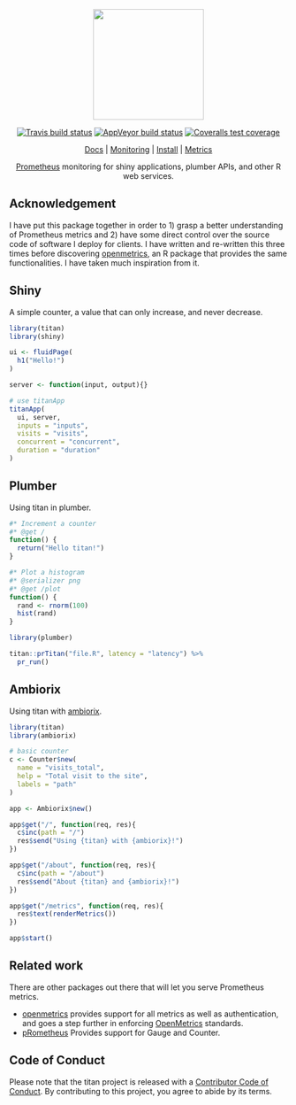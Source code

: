<div align="center">

<img src="docs/images/titan.png" height = "200px" />

<!-- badges: start -->
[![Travis build status](https://travis-ci.com/devOpifex/titan.svg?branch=master)](https://travis-ci.com/devOpifex/titan)
[![AppVeyor build status](https://ci.appveyor.com/api/projects/status/github/devOpifex/titan?branch=master&svg=true)](https://ci.appveyor.com/project/devOpifex/titan)
[![Coveralls test coverage](https://coveralls.io/repos/github/devOpifex/titan/badge.svg)](https://coveralls.io/r/devOpifex/titan?branch=master)
<!-- badges: end -->

[Docs](https://titan.opifex.org) | [Monitoring](https://titan.opifex.org/about/monitoring/) | [Install](https://titan.opifex.org/guide/installation/) | [Metrics](https://titan.opifex.org/guide/metrics/)

[Prometheus](https://prometheus.io/) monitoring for shiny applications, plumber APIs, and other R web services.

</div>

## Acknowledgement 

I have put this package together in order to 1) grasp a better understanding of Prometheus metrics and 2) have some direct control over the source code of software I deploy for clients. I have written and re-written this three times before discovering [openmetrics](https://github.com/atheriel/openmetrics/), an R package that provides the same functionalities. I have taken much inspiration from it.

## Shiny

A simple counter, a value that can only increase, and never decrease.

``` r
library(titan)
library(shiny)

ui <- fluidPage(
  h1("Hello!")
)

server <- function(input, output){}

# use titanApp
titanApp(
  ui, server,
  inputs = "inputs",
  visits = "visits",
  concurrent = "concurrent",
  duration = "duration"
)
```


## Plumber

Using titan in plumber.

```r
#* Increment a counter
#* @get /
function() {
  return("Hello titan!")
}

#* Plot a histogram
#* @serializer png
#* @get /plot
function() {
  rand <- rnorm(100)
  hist(rand)
}
```

```r
library(plumber)

titan::prTitan("file.R", latency = "latency") %>% 
  pr_run()
```

## Ambiorix

Using titan with [ambiorix](https://ambiorix.john-coene.com).

```r
library(titan)
library(ambiorix)

# basic counter
c <- Counter$new(
  name = "visits_total", 
  help = "Total visit to the site",
  labels = "path"
)

app <- Ambiorix$new()

app$get("/", function(req, res){
  c$inc(path = "/")
  res$send("Using {titan} with {ambiorix}!")
})

app$get("/about", function(req, res){
  c$inc(path = "/about")
  res$send("About {titan} and {ambiorix}!")
})

app$get("/metrics", function(req, res){
  res$text(renderMetrics())
})

app$start()
```

## Related work

There are other packages out there that will let you serve Prometheus metrics.

- [openmetrics](https://github.com/atheriel/openmetrics/) provides support for all metrics as well as authentication, and goes a step further in enforcing [OpenMetrics](https://openmetrics.io/) standards.
- [pRometheus](https://github.com/cfmack/pRometheus/) Provides support for Gauge and Counter.

## Code of Conduct

Please note that the titan project is released with a [Contributor Code of Conduct](https://contributor-covenant.org/version/2/0/CODE_OF_CONDUCT.html). By contributing to this project, you agree to abide by its terms.
